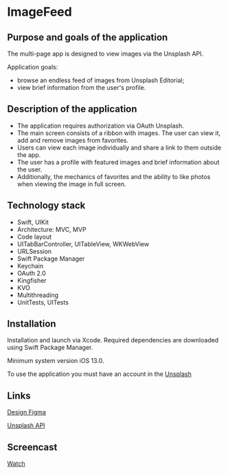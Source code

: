 # ImageFeed

## Purpose and goals of the application ##

The multi-page app is designed to view images via the Unsplash API.

Application goals:

- browse an endless feed of images from Unsplash Editorial;
- view brief information from the user's profile.

## Description of the application ##
- The application requires authorization via OAuth Unsplash.
- The main screen consists of a ribbon with images. The user can view it, add and remove images from favorites.
- Users can view each image individually and share a link to them outside the app.
- The user has a profile with featured images and brief information about the user.
- Additionally, the mechanics of favorites and the ability to like photos when viewing the image in full screen.

## Technology stack ##
- Swift, UIKit
- Architecture: MVC, MVP
- Code layout
- UITabBarController, UITableView, WKWebView
- URLSession
- Swift Package Manager
- Keychain
- OAuth 2.0
- Kingfisher
- KVO
- Multithreading
- UnitTests, UITests

## Installation ##
Installation and launch via Xcode. Required dependencies are downloaded using Swift Package Manager.

Minimum system version iOS 13.0.

To use the application you must have an account in the [Unsplash](https://unsplash.com/)

## Links ##
[Design Figma](https://www.figma.com/file/HyDfKh5UVPOhPZIhBqIm3q/Image-Feed-(YP)?type=design&node-id=318-1469&mode=design&t=f39mrpLLMUakOhoy-0)

[Unsplash API](https://unsplash.com/documentation)

## Screencast ##
[Watch](https://drive.google.com/drive/folders/1y9y3Y7cAyfZP1KygKuzanoQuqHPl09Ng?usp=sharing)
